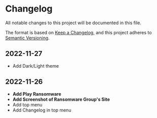# Changelog

All notable changes to this project will be documented in this file.

The format is based on [Keep a Changelog](https://keepachangelog.com/en/1.0.0/),
and this project adheres to [Semantic Versioning](https://semver.org/spec/v2.0.0.html).

## 2022-11-27

* Add Dark/Light theme

## 2022-11-26

* **Add Play Ransomware**
* **Add Screenshot of Ransomware Group's Site**
* Add top menu 
* Add Changelog in top menu 
